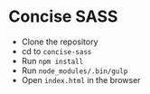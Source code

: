 # Concise SASS

- Clone the repository
- cd to `concise-sass` 
- Run `npm install`
- Run `node_modules/.bin/gulp`
- Open `index.html` in the browser

